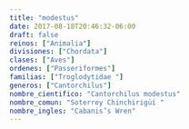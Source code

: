 ```yaml
---
title: "modestus"
date: 2017-08-18T20:46:32-06:00
draft: false
reinos: ["Animalia"]
divisiones: ["Chordata"]
clases: ["Aves"]
ordenes: ["Passeriformes"]
familias: ["Troglodytidae "]
generos: ["Cantorchilus"]
nombre_cientifico: "Cantorchilus modestus"
nombre_comun: "Soterrey Chinchirigüí "
nombre_ingles: "Cabanis’s Wren"
---
```

